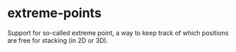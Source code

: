 # extreme-points
Support for so-called extreme point, a way to keep track of which positions are free for stacking (in 2D or 3D).


